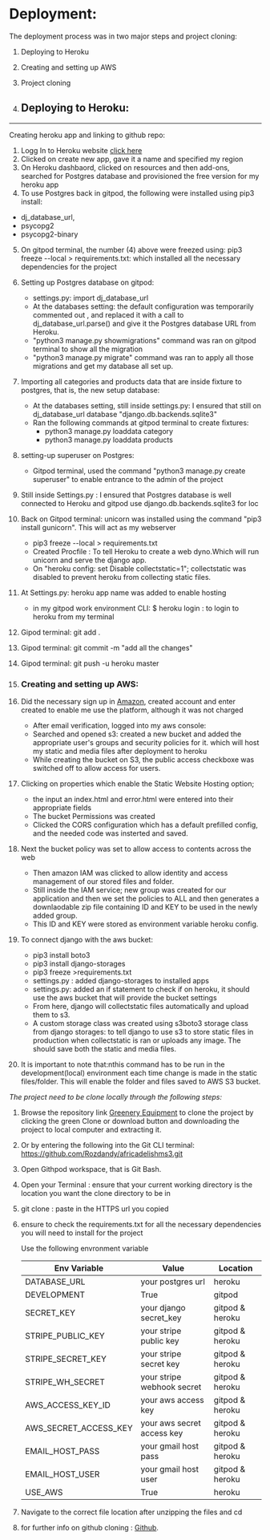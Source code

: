 
# Deployment:

The deployment process was in two major steps and project cloning:
1. Deploying to Heroku
2. Creating and setting up AWS
3. Project cloning



1. ## Deploying to Heroku:
----
 Creating heroku app and linking to github repo:

1. Logg In to Heroku website [click here](https://dashboard.heroku.com/)
2. Clicked on create new app, gave it a name and specified my region
3. On Heroku dashbaord, clicked on resources and then add-ons, searched for Postgres database and provisioned the free version for my heroku app
4. To use Postgres back in gitpod, the following were installed using pip3 install: 
  * dj_database_url, 
  * psycopg2
  * psycopg2-binary
5. On gitpod terminal, the number (4) above were freezed using: pip3 freeze --local > requirements.txt: which installed all the necessary dependencies for the project
6. Setting up Postgres database on gitpod: 
    * settings.py: import dj_database_url
    * At the databases setting: the default configuration was temporarily commented out , and replaced it with a call to dj_database_url.parse()
    and give it the Postgres database URL from Heroku.
    * "python3 manage.py showmigrations" command was ran on gitpod terminal to show all the migration
    * "python3 manage.py migrate" command was ran to apply all those migrations and get my database all set up.
7. Importing all categories and products data that are inside fixture to postgres, that is, the new setup database:
    * At the databases setting, still inside settings.py:  I ensured that still on dj_database_url database
    "django.db.backends.sqlite3"
    * Ran the following commands at gitpod terminal to create fixtures: 
        - python3 manage.py loaddata category
        - python3 manage.py loaddata products 
8. setting-up superuser on Postgres: 
    * Gitpod terminal, used the command "python3 manage.py create superuser" to enable entrance to the admin of the project
9. Still inside Settings.py : I ensured that Postgres database is well connected to Heroku and gitpod use django.db.backends.sqlite3 for loc
10. Back on Gitpod terminal: unicorn was installed using the command "pip3 install gunicorn". This will act as my webserver
    * pip3 freeze --local > requirements.txt
    * Created Procfile : To tell Heroku to create a web dyno.Which will run unicorn and serve the django app.
    * On "heroku config: set Disable collectstatic=1"; collectstatic was disabled to prevent heroku from collecting static files.
11. At Settings.py: heroku app name was added to enable hosting
    * in my gitpod work environment CLI: $ heroku login : to login to heroku from my terminal
12. Gipod terminal: git add .
13. Gipod terminal: git commit -m "add all the changes"
14. Gipod terminal: git push -u heroku master














2. ### Creating and setting up AWS:

1. Did the necessary sign up in [Amazon](https://aws.amazon.com/), created account and enter created to enable me use the platform, although it was not charged 
    * After email verification, logged into my aws console: 
    * Searched and opened s3: created a new bucket and added the appropriate user's groups and security policies for it.
    which will host my static and media files after deployment to heroku
    * While creating the bucket on S3, the public access checkboxe was switched off to allow access for users.
2. Clicking on properties which enable the Static Website Hosting option;
    * the input an index.html and error.html were entered into their appropriate fields
    * The bucket Permissions was created 
    * Clicked the CORS configuration which has a default prefilled config, and the needed code was insterted and saved.
3. Next the bucket policy was set to allow access to contents across the web 
    * Then amazon IAM was clicked to allow identity and access management of our stored files and folder. 
    * Still inside the IAM service; new group was created for our application and then we set the policies to ALL and then generates a downlaodable zip file containing ID and KEY to be used in the newly added group. 
    * This ID and KEY were stored as environment variable heroku config.
4. To connect django with the aws bucket:
    * pip3 install boto3
    * pip3 install django-storages
    * pip3 freeze >requirements.txt
    * settings.py : added django-storages to installed apps
    * settings.py: added an if statement to check if on heroku, it should use the aws bucket that will provide the bucket settings
    * From here, django will collectstatic files automatically and upload them to s3.
    * A custom storage class was created using s3boto3 storage class from django storages: to tell django to
    use s3 to store  static files in production when collectstatic is ran or uploads any image. The should save both the static and media files.
5. It is important to note that:nthis command has to be run in the development(local) environment each time change is made in the static files/folder. This will enable the folder and files saved to AWS S3 bucket.



*The project need to be clone locally through the following steps:*

1. Browse the repository link [Greenery Equipment](https://github.com/Rozdandy/greenery_equipment) to clone the project by clicking the green Clone or download button and downloading the project to local computer and extracting it.
2.  Or by entering the following into the Git CLI terminal: https://github.com/Rozdandy/africadelishms3.git
3.	Open Githpod workspace, that is Git Bash.
2. Open your Terminal : ensure that your current working directory is the location you want the clone directory to be in
3. git clone : paste in the HTTPS url you copied
4. ensure to check the requirements.txt for all the necessary dependencies you will need to install for the project

   Use the following envronment variable

    | Env Variable          | Value                      | Location      
    |-----------------------|----------------------------|-----------------|
    | DATABASE_URL          | your postgres url          | heroku          |
    | DEVELOPMENT           | True                       | gitpod          |
    | SECRET_KEY            | your django secret_key     | gitpod & heroku |
    | STRIPE_PUBLIC_KEY     | your stripe public key     | gitpod & heroku |
    | STRIPE_SECRET_KEY     | your stripe secret key     | gitpod & heroku |
    | STRIPE_WH_SECRET      | your stripe webhook secret | gitpod & heroku |
    | AWS_ACCESS_KEY_ID     | your aws access key        | gitpod & heroku |
    | AWS_SECRET_ACCESS_KEY | your aws secret access key | gitpod & heroku |
    | EMAIL_HOST_PASS       | your gmail host pass       | gitpod & heroku |
    | EMAIL_HOST_USER       | your gmail host user       | gitpod & heroku |
    | USE_AWS               | True                       | heroku          |                   

6.  Navigate to the correct file location after unzipping the files and cd <path to folder>
5. for further info on github cloning : [Github](https://docs.github.com/en/enterprise/2.13/user/articles/cloning-a-repository).